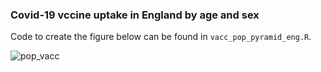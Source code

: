 ### Covid-19 vccine uptake in England by age and sex


Code to create the figure below can be found in `vacc_pop_pyramid_eng.R`.


![pop_vacc](https://user-images.githubusercontent.com/38286449/115764004-f674af80-a39c-11eb-9e19-71535f50ca56.png)
